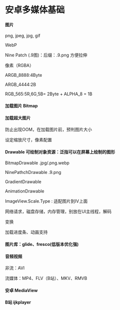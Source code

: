 # 安卓多媒体基础

#### 图片

png, jpeg, jpg, gif

WebP

Nine Patch (.9图)：后缀：.9.png      方便拉伸



像素（RGBA）

ARGB_8888:4Byte

ARGB_4444:2B

RGB_565:5R,6G,5B= 2Byte + ALPHA_8 = 1B

#### 加载图片 Bitmap

#### 加载超大图片

防止出现OOM，在加载图片前，预判图片大小

设定缩放尺寸，像素配置



#### Drawable 可绘制对象资源：泛指可以在屏幕上绘制的图形

BitmapDrawable  .jpg/.png.webp

NinePathchDrawable .9.png

GradientDrawable

AnimationDrawable



ImageView.Scale.Type : 适配图片到IV上面



网络请求，磁盘存储，内存管理，别放在UI主线程，解码

变换

加载进度条、动画支持





#### 图片库：glide、fresco(低版本优化强)





#### 音频视频

非流：AVI

流媒体：MP4、FLV（B站）、MKV、RMVB



#### 安卓 MediaView

#### B站 ijkplayer

